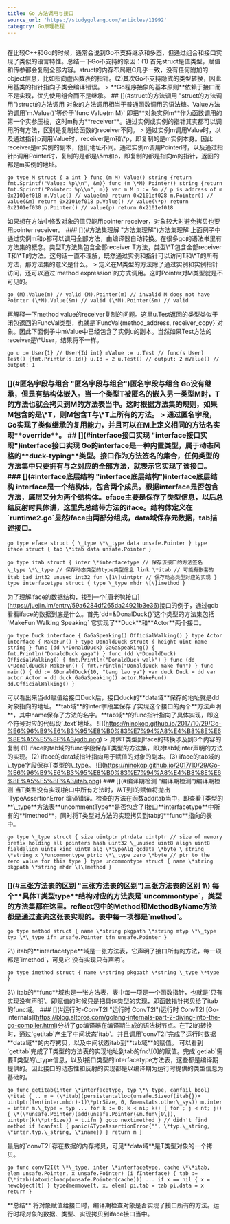 ```yaml
---
title: Go 方法调用与接口
source_url: 'https://studygolang.com/articles/11992'
category: Go原理教程
---
```

```

```
 在比较C++和Go的时候，通常会说到Go不支持继承和多态，但通过组合和接口实现了类似的语言特性。总结一下Go不支持的原因：(1) 首先struct是值类型，赋值和传参都会复制全部内容。struct的内存布局跟C几乎一致，没有任何附加的object信息，比如指向虚函数表的指针。(2)其次Go不支持隐式的类型转换，因此用基类的指针指向子类会编译错误。 > \*\*Go程序抽象的基本原则\*\*依赖于接口而不是实现，优先使用组合而不是继承。 ## \[\](#struct的方法调用 "struct的方法调用")struct的方法调用 对象的方法调用相当于普通函数调用的语法糖。Value方法的调用\`m.Value()\`等价于\`func Value(m M)\` 即把\*\*对象实例m\*\*作为函数调用的第一个实参压栈，这时m称为\*\*receiver\*\*。通过实例或实例的指针其实都可以调用所有方法，区别是复制给函数的receiver不同。 > 通过实例m调用Value时，以及通过指针p调用Value时，receiver是m和\\\*p，即复制的是m实例本身。因此receiver是m实例的副本，他们地址不同。通过实例m调用Pointer时，以及通过指针p调用Pointer时，复制的是都是\\&m和p，即复制的都是指向m的指针，返回的都是m实例的地址。 
```
go type M struct { a int } func (m M) Value() string {return fmt.Sprintf("Value: %p\\n", &m)} func (m \*M) Pointer() string {return fmt.Sprintf("Pointer: %p\\n", m)} var m M p := &m // p is address of m 0x2101ef018 m.Value() // value(m) return 0x2101ef028 m.Pointer() // value(&m) return 0x2101ef018 p.Value() // value(\*p) return 0x2101ef030 p.Pointer() // value(p) return 0x2101ef018 
```
 如果想在方法中修改对象的值只能用pointer receiver，对象较大时避免拷贝也要用pointer receiver。 ### \[\](#方法集理解 "方法集理解")方法集理解 上面例子中通过实例m和p都可以调用全部方法，由编译器自动转换。在很多go的语法书里有方法集的概念。类型T方法集包含全部receiver T方法，类型\\\*T包含全部receiver T和\\\*T的方法。这句话一直不理解，既然通过实例和指针可以访问T和\\\*T的所有方法，那方法集的意义是什么。 > 定义在M类型的方法除了通过实例和实例指针访问，还可以通过\`method expression\`的方式调用。这时Pointer对M类型就是不可见的。 
```
go (M).Value(m) // valid (M).Pointer(m) // invalid M does not have Pointer (\*M).Value(&m) // valid (\*M).Pointer(&m) // valid 
```
 再解释一下method value的receiver复制的问题。这里u.Test返回的类型类似于闭包返回的FuncVal类型，也就是\`FuncVal{method\_address, receiver\_copy}\`对象。因此下面例子中mValue中已经包含了实例u的副本。当然如果Test方法的receiver是\\\*User，结果将不一样。 
```
go u := User{1} // User{Id int} mValue := u.Test // func(s User) Test() {fmt.Println(s.Id)} u.Id = 2 u.Test() // output: 2 mValue() // output: 1 
```
 ### \[\](#匿名字段与组合 "匿名字段与组合")匿名字段与组合 Go没有继承，但是有结构体嵌入。当一个类型T被匿名的嵌入另一类型M时，T的方法也就会拷贝到M的方法表当中。这时根据方法集的规则，如果M包含的是\\\*T，则M包含T与\\\*T上所有的方法。 > 通过匿名字段，Go实现了类似继承的复用能力，并且可以在M上定义相同的方法名实现\*\*override\*\*。 ## \[\](#interface接口实现 "interface接口实现")interface接口实现 Go的interface是一种内置类型，属于动态风格的\*\*duck-typing\*\*类型。接口作为方法签名的集合，任何类型的方法集中只要拥有与之对应的全部方法，就表示它实现了该接口。 ### \[\](#interface底层结构 "interface底层结构")interface底层结构 interface是一个结构体，包含两个成员。根据interface是否包含方法，底层又分为两个结构体。eface主要是保存了类型信息，以后总结反射时具体讲，这里先总结带方法的iface。结构体定义在\`runtime2.go\`显然iface由两部分组成，data域保存元数据，tab描述接口。 
```
go type eface struct { \_type \*\_type data unsafe.Pointer } type iface struct { tab \*itab data unsafe.Pointer } 
```
 
```
go type itab struct { inter \*interfacetype // 保存该接口的方法签名 \_type \*\_type // 保存动态类型的type类型信息 link \*itab // 可能有嵌套的itab bad int32 unused int32 fun \[1\]uintptr // 保存动态类型对应的实现 } type interfacetype struct { type \_type mhdr \[\]imethod } 
```
 为了理解iface的数据结构，找到一个\[唐老鸭接口\](https://juejin.im/entry/59a6284df265da24921b3e36)接口的例子，通过gdb看看iface的数据到底是什么。首先\`dd=&DonalDuck{}\`这个类型的方法集包括\`MakeFun Walking Speaking\` 它实现了\*\*Duck\*\*和\*\*Actor\*\*两个接口。 
```
go type Duck interface { GaGaSpeaking() OfficialWalking() } type Actor interface { MakeFun() } type DonaldDuck struct { height uint name string } func (dd \*DonaldDuck) GaGaSpeaking() { fmt.Println("DonaldDuck gaga") } func (dd \*DonaldDuck) OfficialWalking() { fmt.Println("DonaldDuck walk") } func (dd \*DonaldDuck) MakeFun() { fmt.Println("DonaldDuck make fun") } func main() { dd := &DonaldDuck{10, "tang lao ya"} var duck Duck = dd var actor Actor = dd duck.GaGaSpeaking() actor.MakeFun() dd.OfficialWalking() } 
```
 可以看出来当dd赋值给接口Duck后，接口duck的\*\*data域\*\*保存的地址就是dd对象指向的地址。\*\*tab域\*\*的inter字段里保存了实现这个接口的两个\*\*方法声明\*\*，其中name保存了方法的名字。\*\*tab域\*\*的func指针指向了具体实现，即这个符号对应的代码段\`.text\`地址。 !\[\](https://ninokop.github.io/2017/10/29/Go-%E6%96%B9%E6%B3%95%E8%B0%83%E7%94%A8%E4%B8%8E%E6%8E%A5%E5%8F%A3/gdb.png) > 具体T类型到Iface的转换涉及到3个内容的复制 (1) iface的tab域的func字段保存T类型的方法集，即对tab域inter声明的方法的实现。(2) iface的data域指针指向用于赋值的对象的副本。(3) iface的tab域的\\\_type字段保存T类型的\\\_type。 !\[\](https://ninokop.github.io/2017/10/29/Go-%E6%96%B9%E6%B3%95%E8%B0%83%E7%94%A8%E4%B8%8E%E6%8E%A5%E5%8F%A3/itab.png) ### \[\](#编译期检测 "编译期检测")编译期检测 当T类型没有实现I接口中所有方法时，从T到I的赋值将抛出\`TypeAssertionError\`编译错误。检查的方法在函数additab当中，即查看T类型的\*\*\\\_type\*\*方法表\*\*uncommentType\*\*是否包含了I接口\*\*interfacetype\*\*中所有的\*\*imethod\*\*，同时将T类型对方法的实现拷贝到tab的\*\*func\*\*指向的表中。 
```
go type \_type struct { size uintptr ptrdata uintptr // size of memory prefix holding all pointers hash uint32 \_unused uint8 align uint8 fieldalign uint8 kind uint8 alg \*typeAlg gcdata \*byte \_string \*string x \*uncommontype ptrto \*\_type zero \*byte // ptr to the zero value for this type } type uncommontype struct { name \*string pkgpath \*string mhdr \[\]method } 
```
 ### \[\](#三张方法表的区别 "三张方法表的区别")三张方法表的区别 1\\) 每个\*\*具体T类型type\*\*结构对应的方法表是\`uncommontype\`，类型的方法集都在这里。reflect包中的Method和MethodByName方法都是通过查询这张表实现的。表中每一项都是\`method\`。 
```
go type method struct { name \*string pkgpath \*string mtyp \*\_type typ \*\_type ifn unsafe.Pointer tfn unsafe.Pointer } 
```
 2\\) itab的\*\*interfacetype\*\*域是一张方法表，它声明了接口所有的方法，每一项都是\`imethod\`，可见它\`没有实现只有声明\`。 
```
go type imethod struct { name \*string pkgpath \*string \_type \*type } 
```
 3\\) itab的\*\*func\*\*域也是一张方法表，表中每一项是一个函数指针，也就是\`只有实现没有声明\`。即赋值的时候只是把具体类型的实现，即函数指针拷贝给了itab的func域。 ### \[\](#运行时-ConvT2I "运行时 ConvT2I")运行时 ConvT2I \[Go-internals\](https://blog.altoros.com/golang-internals-part-2-diving-into-the-go-compiler.html)分析了go编译器在编译期生成的语法树节点。在T2I的转换时，通过\`getitab\`产生了中间状态\`itab\`。并且调用\`convT2I\`完成了运行时数据\*\*data域\*\*的内存拷贝，以及中间状态itab到\*\*tab域\*\*的赋值。 可以看到\`getitab\`完成了T类型的方法表的实现地址到tab的fnc\\\[0\]的赋值。完成\`getiab\`需要T类型的\\\_type信息，以及I接口类型的interfacetype方法表，这些都是编译期提供的。因此接口的动态性和反射的实现都是以编译期为运行时提供的类型信息为基础的。 
```
go func getitab(inter \*interfacetype, typ \*\_type, canfail bool) \*itab { .. m = (\*itab)(persistentalloc(unsafe.Sizeof(itab{})+ uintptr(len(inter.mhdr)-1)\*ptrSize, 0, &memstats.other\_sys)) m.inter = inter m.\_type = typ ... for k := 0; k < ni; k++ { for ; j < nt; j++ { \*(\*unsafe.Pointer)(add(unsafe.Pointer(&m.fun\[0\]), uintptr(k)\*ptrSize)) = t.ifn } goto nextimethod } // didn't find method if !canfail { panic(&TypeAssertionError{"", \*typ.\_string, \*inter.typ.\_string, \*iname}) } return m } 
```
 最后的\`convT2I\`存在数据的内存拷贝，可见\*\*data域\*\*是T类型对象的一个拷贝。 
```
go func convT2I(t \*\_type, inter \*interfacetype, cache \*\*itab, elem unsafe.Pointer, x unsafe.Pointer) (i fInterface) { tab := (\*itab)(atomicloadp(unsafe.Pointer(cache))) ... if x == nil { x = newobject(t) } typedmemmove(t, x, elem) pi.tab = tab pi.data = x return } 
```
 \*\*总结\*\* 将对象赋值给接口时，编译期检查对象是否实现了接口所有的方法。运行时将对象的数据、类型、实现拷贝到iface接口当中。
